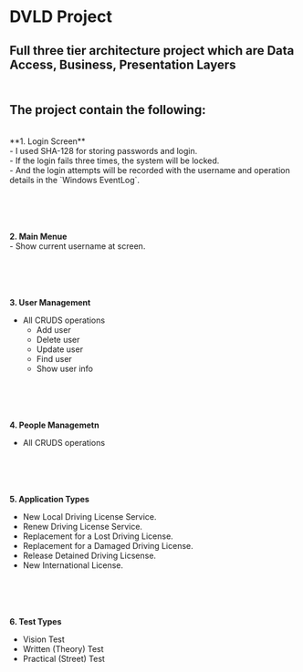 # DVLD Project <br> 

## Full three tier architecture project which are Data Access, Business, Presentation Layers <br><br> 


The project contain the following:
---------------------------------
<br>
**1. Login Screen**<br>
     - I used SHA-128 for storing passwords and login.<br>
     - If the login fails three times, the system will be locked.<br>
     - And the login attempts will be recorded with the username and operation details in the `Windows EventLog`.
<br><br><br><br><br>




**2. Main Menue**<br>
    - Show current username at screen.
<br><br><br><br><br>



**3. User Management**<br>
- All CRUDS operations<br>
  - Add user<br>
  - Delete user<br>
  - Update user<br>
  - Find user<br>
  - Show user info
<br><br><br><br><br>




**4. People Managemetn**<br>
  - All CRUDS operations
<br><br><br><br><br>




**5. Application Types**<br>
 - New Local Driving License Service.<br>
 - Renew Driving License Service.<br>
 - Replacement for a Lost Driving License.<br>
 - Replacement for a Damaged Driving License.<br>
 - Release Detained Driving Licsense.<br>
 - New International License.
<br><br><br><br><br>




**6. Test Types**<br>
 - Vision Test<br>
 - Written (Theory) Test<br>
 - Practical (Street) Test<br>





